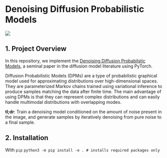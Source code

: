 # Denoising Diffusion Probabilistic Models

![](https://github.com/masslightsquared/understanding_diffusion_probabilistic_models/blob/main/denoising_dpm/images/celeba.gif)

## 1. Project Overview
In this repository, we implement the [Denoising Diffusion Probabilstic Models](https://arxiv.org/abs/2006.11239), a seminal paper in the diffusion model literature using PyTorch.

Diffusion Probabilistic Models (DPMs) are a type of probabilistic graphical model used for approximating distributions over high-dimensional spaces. They are parameterized Markov chains trained using variational inference to produce samples matching the data after finite time. The main advantage of using DPMs is that they can represent complex distributions and can easily handle multimodal distributions with overlapping modes.

**tl;dr**: Train a denoising model conditioned on the amount of noise present in the image, and generate samples by iteratively denoising from pure noise to a final sample.

## 2. Installation
With `pip`
`python3 -m pip install -e . # installs required packages only`
